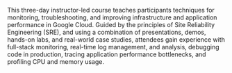 This three-day instructor-led course teaches participants techniques for monitoring, troubleshooting, and improving infrastructure and application performance in Google Cloud. Guided by the principles of Site Reliability Engineering (SRE), and using a combination of presentations, demos, hands-on labs, and real-world case studies, attendees gain experience with full-stack monitoring, real-time log management, and analysis, debugging code in production, tracing application performance bottlenecks, and profiling CPU and memory usage.
